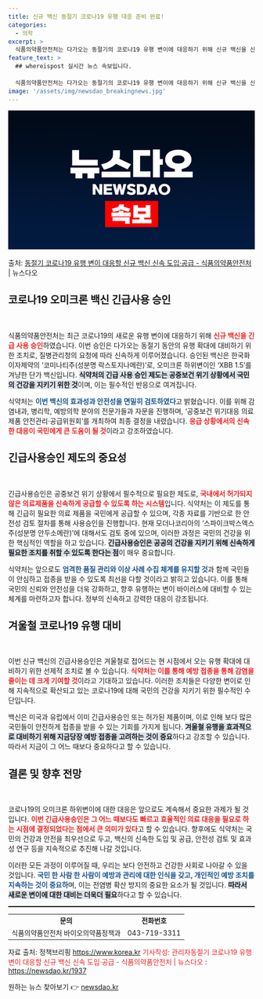 ```yaml
---
title: 신규 백신 동절기 코로나19 유행 대응 준비 완료!
categories:
  - 의학
excerpt: >
  식품의약품안전처는 다가오는 동절기의 코로나19 유행 변이에 대응하기 위해 신규 백신을 신속히 도입 및 공급하…
feature_text: >
  ## whereispost 실시간 뉴스 속보입니다.

  식품의약품안전처는 다가오는 동절기의 코로나19 유행 변이에 대응하기 위해 신규 백신을 신속히 도입 및 공급하…
image: '/assets/img/newsdao_breakingnews.jpg'
---
```


![뉴스다오 속보](/assets/img/newsdao_breakingnews.jpg)

<p>출처: <a href="https://newsdao.kr/1937" rel="dofollow">동절기 코로나19 유행 변이 대응할 신규 백신 신속 도입·공급 - 식품의약품안전처</a> | 뉴스다오</p>

<h2 data-ke-size="size26">코로나19 오미크론 백신 긴급사용 승인</h2>

<p data-ke-size="size16">&nbsp;</p>

<p data-ke-size="size16">식품의약품안전처는 최근 코로나19의 새로운 유행 변이에 대응하기 위해 <b><span style="color: #ee2323;">신규 백신을 긴급 사용 승인</span></b>하였습니다. 이번 승인은 다가오는 동절기 동안의 유행 확대에 대비하기 위한 조치로, 질병관리청의 요청에 따라 신속하게 이루어졌습니다. 승인된 백신은 한국화이자제약의 ‘코미나티주(성분명 락스토지나메란)’로, 오미크론 하위변이인 ‘XBB 1.5’를 겨냥한 단가 백신입니다. <b><span style="background-color: #21538527;">식약처의 긴급 사용 승인 제도는 공중보건 위기 상황에서 국민의 건강을 지키기 위한 것</span></b>이며, 이는 필수적인 반응으로 여겨집니다. </p>

<p data-ke-size="size16">식약처는 <b><span style="color: #1a5490;">이번 백신의 효과성과 안전성을 면밀히 검토하였다</span></b>고 밝혔습니다. 이를 위해 감염내과, 병리학, 예방의학 분야의 전문가들과 자문을 진행하며, ‘공중보건 위기대응 의료제품 안전관리·공급위원회’를 개최하여 최종 결정을 내렸습니다. <b><span style="color: #ee2323;">응급 상황에서의 신속한 대응이 국민에게 큰 도움이 될 것</span></b>이라고 강조하였습니다.</p>

<h2 data-ke-size="size26">긴급사용승인 제도의 중요성</h2>

<p data-ke-size="size16">&nbsp;</p>

<p data-ke-size="size16">긴급사용승인은 공중보건 위기 상황에서 필수적으로 필요한 제도로, <b><span style="color: #ee2323;">국내에서 허가되지 않은 의료제품을 신속하게 공급할 수 있도록 하는 시스템</span></b>입니다. 식약처는 이 제도를 통해 긴급히 필요한 의료 제품을 국민에게 공급할 수 있으며, 각종 자료를 기반으로 한 안전성 검토 절차를 통해 사용승인을 진행합니다.  현재 모더나코리아의 ‘스파이크박스엑스주(성분명 안두소메란)’에 대해서도 검토 중에 있으며, 이러한 과정은 국민의 건강을 위한 핵심적인 역할을 하고 있습니다. <b><span style="background-color: #21538527;">긴급사용승인은 공공의 건강을 지키기 위해 신속하게 필요한 조치를 취할 수 있도록 한다는 점</span></b>이 매우 중요합니다.</p>

<p data-ke-size="size16">식약처는 앞으로도 <b><span style="color: #1a5490;">엄격한 품질 관리와 이상 사례 수집 체계를 유지할 것</span></b>과 함께 국민들이 안심하고 접종을 받을 수 있도록 최선을 다할 것이라고 밝히고 있습니다. 이를 통해 국민의 신뢰와 안전성을 더욱 강화하고, 향후 유행하는 변이 바이러스에 대비할 수 있는 체계를 마련하고자 합니다. 정부의 신속하고 강력한 대응이 강조됩니다.</p>

<h2 data-ke-size="size26"> 겨울철 코로나19 유행 대비</h2>

<p data-ke-size="size16">&nbsp;</p>

<p data-ke-size="size16">이번 신규 백신의 긴급사용승인은 겨울철로 접어드는 현 시점에서 오는 유행 확대에 대비하기 위한 선제적 조치로 볼 수 있습니다. <b><span style="color: #ee2323;">식약처는 이를 통해 예방 접종을 통해 감염을 줄이는 데 크게 기여할 것</span></b>이라고 기대하고 있습니다. 이러한 조치들은 다양한 변이로 인해 지속적으로 확산되고 있는 코로나19에 대해 국민의 건강을 지키기 위한 필수적인 수단입니다.</p>

<p data-ke-size="size16">백신은 미국과 유럽에서 이미 긴급사용승인 또는 허가된 제품이며, 이로 인해 보다 많은 국민들이 안전하게 접종을 받을 수 있는 기회를 가지게 됩니다. <b><span style="background-color: #21538527;">겨울철 유행을 효과적으로 대비하기 위해 지금당장 예방 접종을 고려하는 것이 중요</span></b>하다고 강조할 수 있습니다. 따라서 지금이 그 어느 때보다 중요하다고 할 수 있습니다.</p>

<h2 data-ke-size="size26">결론 및 향후 전망</h2>

<p data-ke-size="size16">&nbsp;</p>

<p data-ke-size="size16">코로나19의 오미크론 하위변이에 대한 대응은 앞으로도 계속해서 중요한 과제가 될 것입니다. <b><span style="color: #ee2323;">이번 긴급사용승인은 그 어느 때보다도 빠르고 효율적인 의료 대응을 필요로 하는 시점에 결정되었다는 점에서 큰 의미가 있다</span></b>고 할 수 있습니다. 향후에도 식약처는 국민의 건강과 안전을 최우선으로 두고, 백신의 신속한 도입 및 공급, 안전성 검토 및 효과성 연구 등을 지속적으로 추진해 나갈 것입니다.</p>

<p data-ke-size="size16">이러한 모든 과정이 이루어질 때, 우리는 보다 안전하고 건강한 사회로 나아갈 수 있을 것입니다. <b><span style="color: #1a5490;">국민 한 사람 한 사람이 예방과 관리에 대한 인식을 갖고, 개인적인 예방 조치를 지속하는 것이 중요하</span></b>며, 이는 전염병 확산 방지의 중요한 요소가 될 것입니다. <b><span style="background-color: #21538527;">따라서 새로운 변이에 대한 대비는 더욱더 필요</span></b>하다고 할 수 있습니다.</p>

<hr style="height: 2px; border: none; background-color: #000;"/>

<table style="border-collapse: collapse; width: 100%;">

<tr>
<td style="text-align: center; height: 17px;"><b>문의</b></td>
<td style="text-align: center; height: 17px;"><b>전화번호</b></td>
</tr>
<tr>
<td style="text-align: center; height: 17px;">식품의약품안전처 바이오의약품정책과</td>
<td style="text-align: center; height: 17px;">043-719-3311</td>
</tr>

</table>

<p data-ke-size="size16">자료 출처: 정책브리핑 <a href="https://https://www.korea.kr">https://www.korea.kr</a> <span style="color: #ee2323;">기사작성: 관리자동절기 코로나19 유행 변이 대응할 신규 백신 신속 도입·공급 - 식품의약품안전처 | 뉴스다오</span> : <a href="https://newsdao.kr/1937">https://newsdao.kr/1937</a></p> 

원하는 뉴스 찾아보기 👉 <a href="https://newsdao.kr" rel="dofollow">newsdao.kr</a>


